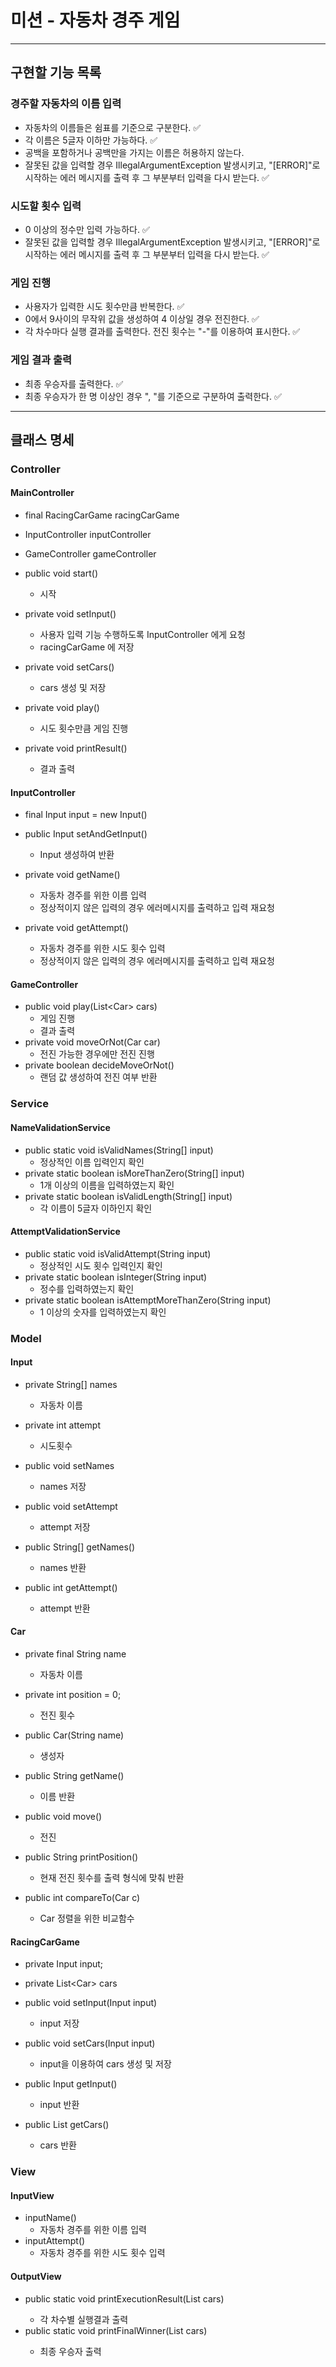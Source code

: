 # 미션 - 자동차 경주 게임

---

## 구현할 기능 목록

### 경주할 자동차의 이름 입력

- 자동차의 이름들은 쉼표를 기준으로 구분한다. ✅
- 각 이름은 5글자 이하만 가능하다. ✅
- 공백을 포함하거나 공백만을 가지는 이름은 허용하지 않는다.
- 잘못된 값을 입력할 경우 IllegalArgumentException 발생시키고, "[ERROR]"로 시작하는 에러 메시지를 출력 후 그 부분부터 입력을 다시 받는다. ✅

### 시도할 횟수 입력

- 0 이상의 정수만 입력 가능하다. ✅
- 잘못된 값을 입력할 경우 IllegalArgumentException 발생시키고, "[ERROR]"로 시작하는 에러 메시지를 출력 후 그 부분부터 입력을 다시 받는다. ✅

### 게임 진행

- 사용자가 입력한 시도 횟수만큼 반복한다. ✅
- 0에서 9사이의 무작위 값을 생성하여 4 이상일 경우 전진한다. ✅
- 각 차수마다 실행 결과를 출력한다. 전진 횟수는 "-"를 이용하여 표시한다. ✅

### 게임 결과 출력

- 최종 우승자를 출력한다. ✅
- 최종 우승자가 한 명 이상인 경우 ", "를 기준으로 구분하여 출력한다. ✅

---

## 클래스 명세

### **Controller**

#### MainController

- final RacingCarGame racingCarGame
- InputController inputController
- GameController gameController


- public void start()
    * 시작
- private void setInput()
    * 사용자 입력 기능 수행하도록 InputController 에게 요청
    * racingCarGame 에 저장
- private void setCars()
    * cars 생성 및 저장
- private void play()
    * 시도 횟수만큼 게임 진행
- private void printResult()
    * 결과 출력

#### InputController

- final Input input = new Input()


- public Input setAndGetInput()
    * Input 생성하여 반환
- private void getName()
    * 자동차 경주를 위한 이름 입력
    * 정상적이지 않은 입력의 경우 에러메시지를 출력하고 입력 재요청
- private void getAttempt()
    * 자동차 경주를 위한 시도 횟수 입력
    * 정상적이지 않은 입력의 경우 에러메시지를 출력하고 입력 재요청

#### GameController

- public void play(List\<Car\> cars)
    * 게임 진행
    * 결과 출력
- private void moveOrNot(Car car)
    * 전진 가능한 경우에만 전진 진행
- private boolean decideMoveOrNot()
    * 랜덤 값 생성하여 전진 여부 반환

### **Service**

#### NameValidationService

- public static void isValidNames(String[] input)
    * 정상적인 이름 입력인지 확인
- private static boolean isMoreThanZero(String[] input)
    * 1개 이상의 이름을 입력하였는지 확인
- private static boolean isValidLength(String[] input)
    * 각 이름이 5글자 이하인지 확인

#### AttemptValidationService

- public static void isValidAttempt(String input)
    * 정상적인 시도 횟수 입력인지 확인
- private static boolean isInteger(String input)
    * 정수를 입력하였는지 확인
- private static boolean isAttemptMoreThanZero(String input)
    * 1 이상의 숫자를 입력하였는지 확인

### **Model**

#### Input

- private String[] names
    * 자동차 이름
- private int attempt
    * 시도횟수


- public void setNames
    * names 저장
- public void setAttempt
    * attempt 저장
- public String[] getNames()
    * names 반환
- public int getAttempt()
    * attempt 반환

#### **Car**

- private final String name
    * 자동차 이름
- private int position = 0;
    * 전진 횟수


- public Car(String name)
    * 생성자
- public String getName()
    * 이름 반환
- public void move()
    * 전진
- public String printPosition()
    * 현재 전진 횟수를 출력 형식에 맞춰 반환
- public int compareTo(Car c)
    * Car 정렬을 위한 비교함수

#### RacingCarGame

- private Input input;
- private List\<Car\> cars


- public void setInput(Input input)
    * input 저장
- public void setCars(Input input)
    * input을 이용하여 cars 생성 및 저장
- public Input getInput()
    * input 반환
- public List<Car> getCars()
    * cars 반환

### **View**

#### InputView

- inputName()
    * 자동차 경주를 위한 이름 입력
- inputAttempt()
    * 자동차 경주를 위한 시도 횟수 입력

#### OutputView

- public static void printExecutionResult(List<Car> cars)
    * 각 차수별 실행결과 출력
- public static void printFinalWinner(List<Car> cars)
    * 최종 우승자 출력
